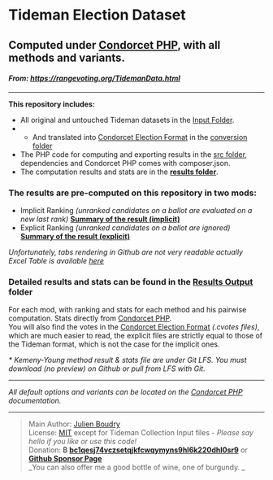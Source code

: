 

Tideman Election Dataset 
===========================
Computed under [Condorcet PHP](https://github.com/julien-boudry/Condorcet), with all methods and variants.
---------
    
#### _From: https://rangevoting.org/TidemanData.html_
---------------------------------------

**This repository includes:**
* All original and untouched Tideman datasets in the [Input Folder](Input_TidemanElectionCollection/).  
* * And translated into [Condorcet Election Format](https://github.com/CondorcetPHP/CondorcetElectionFormat) in the [conversion folder](ConversionToCondorcetElectionFormat/)
* The PHP code for computing and exporting results in the [src folder](src), dependencies and Condorcet PHP comes with composer.json.  
* The computation results and stats are in the **[results folder](/Output_Results)**.  

### The results are pre-computed on this repository in two mods:
* Implicit Ranking _(unranked candidates on a ballot are evaluated on a new last rank)_ **[Summary of the result (implicit)](implicitRankingEvaluationOfVotes-summary.md)**
* Explicit Ranking _(unranked candidates on a ballot are ignored)_ **[Summary of the result (explicit)](explicitRankingEvaluationOfVotes-summary.md)**

_Unfortunately, tabs rendering in Github are not very readable actually_  
_Excel Table is available [here](Summary.xlsx)_

### Detailed results and stats can be found in the [Results Output](/Output_Results) folder

For each mod, with ranking and stats for each method and his pairwise computation. Stats directly from [Condorcet PHP](https://github.com/julien-boudry/Condorcet).   
You will also find the votes in the [Condorcet Election Format](https://github.com/CondorcetPHP/CondorcetElectionFormat) _(.cvotes files)_, which are much easier to read, the explicit files are strictly equal to those of the Tideman format, which is not the case for the implicit ones.  

_* Kemeny-Young method result & stats file are under Git LFS. You must download (no preview) on Github or pull from LFS with Git._

---------------------------------------
_All default options and variants can be located on the [Condorcet PHP](https://github.com/julien-boudry/Condorcet) documentation._

---------------------------------------
> Main Author: [Julien Boudry](https://www.linkedin.com/in/julienboudry/)   
> License: [MIT](LICENSE.txt) except for Tideman Collection Input files _- Please say hello if you like or use this code!_   
> Donation: **₿ [bc1qesj74vczsetqjkfcwqymyns9hl6k220dhl0sr9](https://blockchair.com/bitcoin/address/bc1qesj74vczsetqjkfcwqymyns9hl6k220dhl0sr9)** or **[Github Sponsor Page](https://github.com/sponsors/julien-boudry)**  
> _You can also offer me a good bottle of wine, one of burgundy. _  
